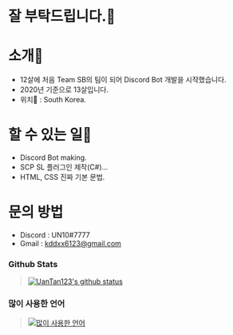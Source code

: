 # 잘 부탁드립니다.👋

# 소개📢
- 12살에 처음 Team SB의 팀이 되어 Discord Bot 개발을 시작했습니다.
- 2020년 기준으로 13살입니다.
- 위치🔮 : South Korea.

# 할 수 있는 일🔧
- Discord Bot making.
- SCP SL 플러그인 제작(C#)...
- HTML, CSS 진짜 기본 문법.

# 문의 방법
- Discord : UN10#7777
- Gmail : kddxx6123@gmail.com

### Github Stats
> [![UanTan123's github status](https://github-readme-stats.vercel.app/api?username=UanTan123)](https://github.com/UanTan123)

### 많이 사용한 언어
> [![많이 사용한 언어](https://github-readme-stats.vercel.app/api/top-langs/?username=UanTan123)](https://github.com/UanTan123)

